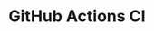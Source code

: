# GitHub Actions CI

















































































































































































































































































































































































































































































































































































































































































































































































































































































































































































































































































































































































































































































































































































































































































































































































































































































































































































































































































































































































































































































































































































































































































































































































































































































































































































































































































































































































































































































































































































































































































































































































































































































